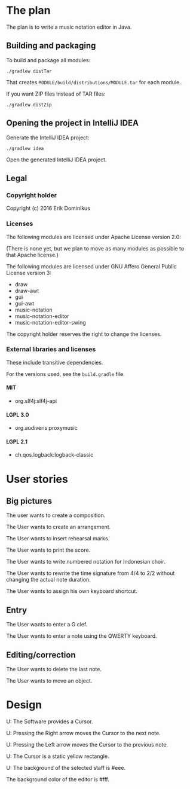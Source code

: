 # The plan

The plan is to write a music notation editor in Java.

## Building and packaging

To build and package all modules:

```
./gradlew distTar
```

That creates `MODULE/build/distributions/MODULE.tar` for each module.

If you want ZIP files instead of TAR files:

```
./gradlew distZip
```

## Opening the project in IntelliJ IDEA

Generate the IntelliJ IDEA project:

```
./gradlew idea
```

Open the generated IntelliJ IDEA project.

## Legal

### Copyright holder

Copyright (c) 2016 Erik Dominikus

### Licenses

The following modules are licensed under Apache License version 2.0:

(There is none yet, but we plan to move as many modules as possible to that Apache license.)

The following modules are licensed under GNU Affero General Public License version 3:

- draw
- draw-awt
- gui
- gui-awt
- music-notation
- music-notation-editor
- music-notation-editor-swing

The copyright holder reserves the right to change the licenses.

### External libraries and licenses

These include transitive dependencies.

For the versions used, see the `build.gradle` file.

#### MIT

- org.slf4j:slf4j-api

#### LGPL 3.0

- org.audiveris:proxymusic

#### LGPL 2.1

- ch.qos.logback:logback-classic

# User stories

## Big pictures

The user wants to create a composition.

The User wants to create an arrangement.

The User wants to insert rehearsal marks.

The User wants to print the score.

The User wants to write numbered notation for Indonesian choir.

The User wants to rewrite the time signature from 4/4 to 2/2 without changing the actual note duration.

The User wants to assign his own keyboard shortcut.

## Entry

The User wants to enter a G clef.

The User wants to enter a note using the QWERTY keyboard.

## Editing/correction

The User wants to delete the last note.

The User wants to move an object.

# Design

U: The Software provides a Cursor.

U: Pressing the Right arrow moves the Cursor to the next note.

U: Pressing the Left arrow moves the Cursor to the previous note.

U: The Cursor is a static yellow rectangle.

U: The background of the selected staff is #eee.

The background color of the editor is #fff.
